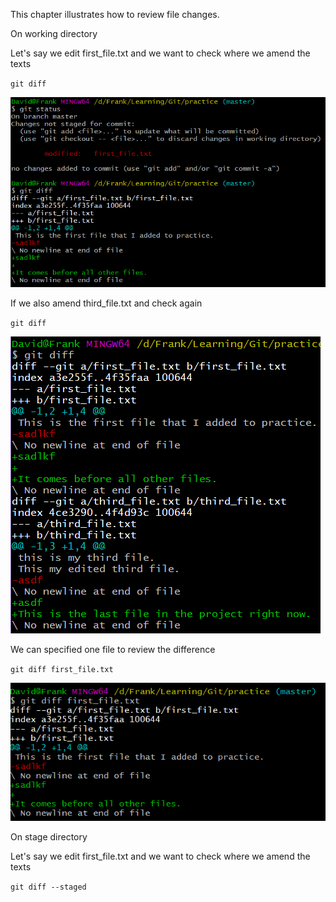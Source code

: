 This chapter illustrates how to review file changes.

On working directory

Let's say we edit first\_file.txt and we want to check where we amend the texts

`git diff`

![](/assets/gitDiff)

If we also amend third\_file.txt and check again

`git diff`

![](/assets/gitDiffAll)

We can specified one file to review the difference

`git diff first_file.txt`

![](/assets/gitDiffOneFile)



On stage directory

Let's say we edit first\_file.txt and we want to check where we amend the texts

`git diff --staged`



